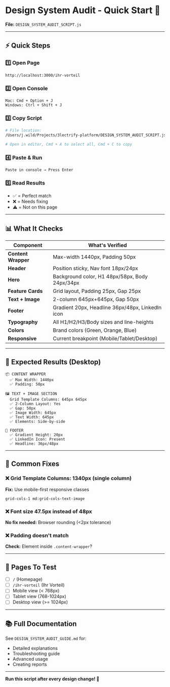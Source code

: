 # Design System Audit - Quick Start 🚀

**File:** `DESIGN_SYSTEM_AUDIT_SCRIPT.js`

---

## ⚡ Quick Steps

### 1️⃣ **Open Page**
```
http://localhost:3000/ihr-vorteil
```

### 2️⃣ **Open Console**
```
Mac: Cmd + Option + J
Windows: Ctrl + Shift + J
```

### 3️⃣ **Copy Script**
```bash
# File location:
/Users/j.wild/Projects/3lectrify-platform/DESIGN_SYSTEM_AUDIT_SCRIPT.js

# Open in editor, Cmd + A to select all, Cmd + C to copy
```

### 4️⃣ **Paste & Run**
```
Paste in console → Press Enter
```

### 5️⃣ **Read Results**
- ✅ = Perfect match
- ❌ = Needs fixing
- ⚠️ = Not on this page

---

## 📊 What It Checks

| Component | What's Verified |
|-----------|----------------|
| **Content Wrapper** | Max-width 1440px, Padding 50px |
| **Header** | Position sticky, Nav font 18px/24px |
| **Hero** | Background color, H1 48px/58px, Body 24px/34px |
| **Feature Cards** | Grid layout, Padding 25px, Gap 25px |
| **Text + Image** | 2-column 645px+645px, Gap 50px |
| **Footer** | Gradient 20px, Headline 36px/48px, LinkedIn icon |
| **Typography** | All H1/H2/H3/Body sizes and line-heights |
| **Colors** | Brand colors (Green, Orange, Blue) |
| **Responsive** | Current breakpoint (Mobile/Tablet/Desktop) |

---

## 🎯 Expected Results (Desktop)

```
📦 CONTENT WRAPPER
  ✅ Max Width: 1440px
  ✅ Padding: 50px

🖼️ TEXT + IMAGE SECTION
  Grid Template Columns: 645px 645px
  ✅ 2-Column Layout: Yes
  ✅ Gap: 50px
  ✅ Image Width: 645px
  ✅ Text Width: 645px
  ✅ Elements: Side-by-side

🦶 FOOTER
  ✅ Gradient Height: 20px
  ✅ LinkedIn Icon: Present
  ✅ Headline: 36px/48px
```

---

## 🔧 Common Fixes

### ❌ Grid Template Columns: 1340px (single column)
**Fix:** Use mobile-first responsive classes
```tsx
grid-cols-1 md:grid-cols-text-image
```

### ❌ Font size 47.5px instead of 48px
**No fix needed:** Browser rounding (<2px tolerance)

### ❌ Padding doesn't match
**Check:** Element inside `.content-wrapper`?

---

## 📝 Pages To Test

- [ ] `/` (Homepage)
- [ ] `/ihr-vorteil` (Ihr Vorteil)
- [ ] Mobile view (< 768px)
- [ ] Tablet view (768-1024px)
- [ ] Desktop view (>= 1024px)

---

## 📚 Full Documentation

See `DESIGN_SYSTEM_AUDIT_GUIDE.md` for:
- Detailed explanations
- Troubleshooting guide
- Advanced usage
- Creating reports

---

**Run this script after every design change! 🎯**


